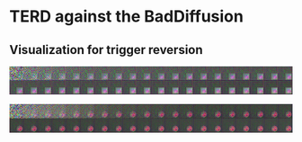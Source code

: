 # TERD against the BadDiffusion

## Visualization for trigger reversion
![](./image/reverse_hat.png)


![](./image/reverse_stop_sign.png)
